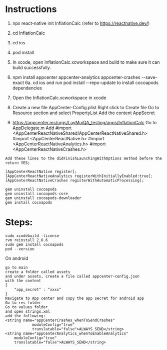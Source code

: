 # Instructions
1. npx react-native init InflationCalc (refer to https://reactnative.dev/)
2. cd InflationCalc
3. cd ios
4. pod install
5. In xcode, open InflationCalc.xcworkspace and build to make sure it can build successfully.

6. npm install appcenter appcenter-analytics appcenter-crashes --save-exact
6a. cd ios and run pod install --repo-update to install cocoapods dependencies
7. Open the InflationCalc.xcworkspace in xcode
8. Create a new file AppCenter-Config.plist 
    Right click to Create file Go to Resource section and select PropertyList
    Add the content
    <dict>
    <key>AppSecret</App>
    <string><Copy and paste from AppCenter Copy Secret of the app></Copy></string>
  </dict>

  9. https://appcenter.ms/orgs/LayMuiQA_testing/apps/InflationCalc
  Go to AppDelegate.m
  Add 
    #import <AppCenterReactNativeShared/AppCenterReactNativeShared.h>
    #import <AppCenterReactNative.h>
    #import <AppCenterReactNativeAnalytics.h>
    #import <AppCenterReactNativeCrashes.h>

    Add these lines to the didFinishLaunchingWithOptions method before the 
    return YES;

    [AppCenterReactNative register];
    [AppCenterReactNativeAnalytics registerWithInitiallyEnabled:true];
    [AppCenterReactNativeCrashes registerWithAutomaticProcessing];


```
gem uninstall cocoapods
gem uninstall cocoapods-core
gem uninstall cocoapods-downloader
gem install cocoapods
```


# Steps: 
```
sudo xcodebuild -license
rvm reinstall 2.6.6
sudo gem install cocoapods
pod --version
```

On android
```
go to main
create a folder called assets
and under assets, create a file called appcenter-config.json
with the content
{
    "app_secret" : "xxxx"
}
Navigate to App center and copy the app secret for android app
Go to res folder
Go to values folder
and open strings.xml
add the following:
<string name="appCenterCrashes_whenToSendCrashes"
            moduleConfig="true"
            translatable="false">ALWAYS_SEND</string>
<string name="appCenterAnalytics_whenToEnableAnalytics"
    moduleConfig="true"
    translatable="false">ALWAYS_SEND</string>
```
  
